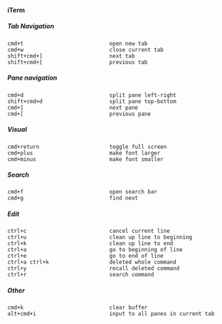 #### iTerm

##### Tab Navigation

    cmd+t                           open new tab
    cmd+w                           close current tab
    shift+cmd+]                     next tab
    shift+cmd+[                     previous tab

##### Pane navigation

    cmd+d                           split pane left-right
    shift+cmd+d                     split pane top-bottom
    cmd+]                           next pane
    cmd+[                           previous pane

##### Visual

    cmd+return                      toggle full screen
    cmd+plus                        make font larger
    cmd+minus                       make font smaller

##### Search

    cmd+f                           open search bar
    cmd+g                           find next

##### Edit

    ctrl+c                          cancel current line
    ctrl+u                          clean up line to beginning
    ctrl+k                          clean up line to end
    ctrl+a                          go to beginning of line
    ctrl+e                          go to end of line
    ctrl+a ctrl+k                   deleted whole command
    ctrl+y                          recall deleted command
    ctrl+r                          search command

##### Other

    cmd+k                           clear buffer
    alt+cmd+i                       input to all panes in current tab

